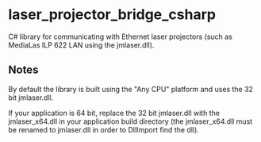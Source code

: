 # laser_projector_bridge_csharp
C# library for communicating with Ethernet laser projectors (such as MediaLas ILP 622 LAN using the jmlaser.dll).

## Notes

By default the library is built using the "Any CPU" platform and uses the 32 bit jmlaser.dll.

If your application is 64 bit, replace the 32 bit jmlaser.dll with the jmlaser_x64.dll in your application build directory (the jmlaser_x64.dll must be renamed to jmlaser.dll in order to DllImport find the dll).

